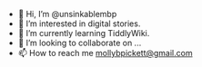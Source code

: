 - 👋 Hi, I’m @unsinkablembp
- 👀 I’m interested in digital stories.
- 🌱 I’m currently learning TiddlyWiki. 
- 💞️ I’m looking to collaborate on ...
- 📫 How to reach me mollybpickett@gmail.com

<!---
unsinkablembp/unsinkablembp is a ✨ special ✨ repository because its `README.md` (this file) appears on your GitHub profile.
You can click the Preview link to take a look at your changes.
--->
